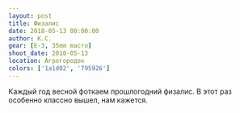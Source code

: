 ```yaml
---
layout: post
title: Физалис
date: 2018-05-13 00:00:00
author: К.С.
gear: [E-3, 35mm macro]
shoot_date: 2018-05-13
location: Агрогородок
colors: ['1a1d02', '795926']
---
```

Каждый год весной фоткаем прошлогодний физалис. В этот раз особенно классно вышел, нам кажется.
